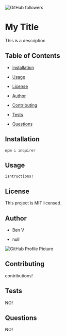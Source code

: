 ![GitHub followers](https://img.shields.io/github/followers/30?label=Follow&style=social) 

# My Title

This is a description
                

## Table of Contents
                

- [Installation](#installation)

- [Usage](#usage)

- [License](#license)

- [Author](#author)

- [Contributing](#contributing)

- [Tests](#tests)

- [Questions](#questions)
                    

## Installation

`npm i inquirer`
        

## Usage

`isntructions!`
        

## License

This project is MIT licensed.
        

## Author

- Ben V

- null


![GitHub Profile Picture](https://avatars0.githubusercontent.com/u/51923340?v=4)
                

## Contributing

contributions!
        

## Tests

NO!
                

## Questions

NO!